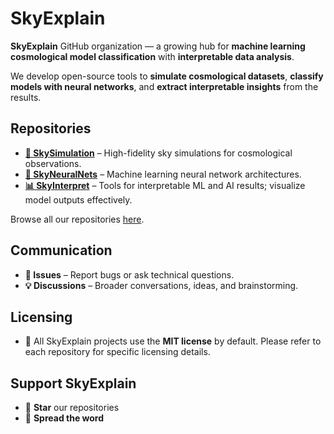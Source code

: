 # SkyExplain

**SkyExplain** GitHub organization — a growing hub for **machine learning cosmological model classification** with **interpretable data analysis**.  

We develop open-source tools to **simulate cosmological datasets**, **classify models with neural networks**, and **extract interpretable insights** from the results.  

## Repositories

- **[🌌 SkySimulation](https://github.com/skyexplain/SkySimulation)** – High-fidelity sky simulations for cosmological observations.  
- **[🤖 SkyNeuralNets](https://github.com/skyexplain/SkyNeuralNets)** – Machine learning neural network architectures.  
- **[📊 SkyInterpret](https://github.com/skyexplain/SkyInterpret)** – Tools for interpretable ML and AI results; visualize model outputs effectively.  

Browse all our repositories [here](https://github.com/skyexplain/repositories).

## Communication

- **🐛 Issues** – Report bugs or ask technical questions.  
- **💡 Discussions** – Broader conversations, ideas, and brainstorming.  

## Licensing

- 📜 All SkyExplain projects use the **MIT license** by default. Please refer to each repository for specific licensing details.

## Support SkyExplain

- 🌟 **Star** our repositories  
- 💬 **Spread the word**  
